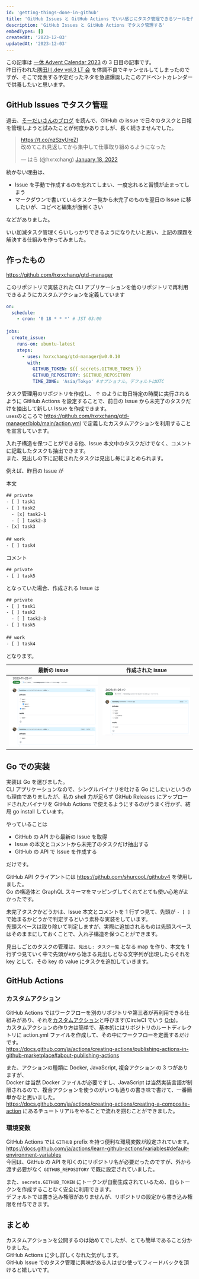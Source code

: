 ```yaml
---
id: 'getting-things-done-in-github'
title: 'GitHub Issues と GitHub Actions でいい感じにタスク管理できるツールを作った'
description: 'GitHub Issues と GitHub Actions でタスク管理する'
embedTypes: []
createdAt: '2023-12-03'
updatedAt: '2023-12-03'
---
```


この記事は [一休 Advent Calendar 2023](https://qiita.com/advent-calendar/2023/ikyu) の 3 日目の記事です。  
昨日行われた[隅田川.dev vol.3 LT 会](https://sumidagawa-dev.connpass.com/event/298849/) を体調不良でキャンセルしてしまったのですが、そこで発表する予定だったネタを急遽爆誕したこのアドベントカレンダーで供養したいと思います。

## GitHub Issues でタスク管理

過去、[そーだいさんのブログ](https://soudai.hatenablog.com/entry/2020/12/31/165940) を読んで、GitHub の issue で日々のタスクと日報を管理しようと試みたことが何度かありましが、長く続きませんでした。

<blockquote class="twitter-tweet"><p lang="ja" dir="ltr"><a href="https://t.co/nzSzyUreZl">https://t.co/nzSzyUreZl</a><br>改めてこれ見返してから集中して仕事取り組めるようになった</p>&mdash; はら (@hxrxchang) <a href="https://twitter.com/hxrxchang/status/1483306833963933699?ref_src=twsrc%5Etfw">January 18, 2022</a></blockquote> <script async src="https://platform.twitter.com/widgets.js" charset="utf-8"></script>

続かない理由は、

- Issue を手動で作成するのを忘れてしまい、一度忘れると習慣が止まってしまう
- マークダウンで書いているタスク一覧から未完了のものを翌日の Issue に移したいが、コピペと編集が面倒くさい

などがありました。

いい加減タスク管理くらいしっかりできるようになりたいと思い、上記の課題を解決する仕組みを作ってみました。

## 作ったもの

https://github.com/hxrxchang/gtd-manager

このリポジトリで実装された CLI アプリケーションを他のリポジトリで再利用できるようにカスタムアクションを定義しています

```yml
on:
  schedule:
    - cron: '0 18 * * *' # JST 03:00

jobs:
  create_issue:
    runs-on: ubuntu-latest
    steps:
      - uses: hxrxchang/gtd-manager@v0.0.10
        with:
          GITHUB_TOKEN: ${{ secrets.GITHUB_TOKEN }}
          GITHUB_REPOSITORY: $GITHUB_REPOSITORY
          TIME_ZONE: 'Asia/Tokyo' #オプショナル。デフォルトはUTC
```

タスク管理用のリポジトリを作成し、 ↑ のように毎日特定の時間に実行されるように GitHub Actions を設定することで、前日の Issue から未完了のタスクだけを抽出して新しい Issue を作成できます。  
`uses`のところで https://github.com/hxrxchang/gtd-manager/blob/main/action.yml で定義したカスタムアクションを利用することを宣言しています。

入れ子構造を保つことができる他、Issue 本文中のタスクだけでなく、コメントに記載したタスクも抽出できます。  
また、見出しの下に記載されたタスクは見出し毎にまとめられます。

例えば、昨日の Issue が

本文

```txt
## private
- [ ] task1
- [ ] task2
  - [x] task2-1
  - [ ] task2-3
- [x] task3

## work
- [ ] task4
```

コメント

```txt
## private
- [ ] task5
```

となっていた場合、作成される Issue は

```txt
## private
- [ ] task1
- [ ] task2
  - [ ] task2-3
- [ ] task5

## work
- [ ] task4
```

となります。

| 最新の issue                                                                                          | 作成された issue                                                                                         |
| ----------------------------------------------------------------------------------------------------- | -------------------------------------------------------------------------------------------------------- |
| ![最新のissue](https://github.com/hxrxchang/gtd-manager/blob/main/images/previous_issue.png?raw=true) | ![作成されたissue](https://github.com/hxrxchang/gtd-manager/blob/main/images/created_issue.png?raw=true) |

## Go での実装

実装は Go を選びました。  
CLI アプリケーションなので、シングルバイナリを吐ける Go にしたいというのも理由でありましたが、私の shell 力が足らず GitHub Releases にアップロードされたバイナリを GitHub Actions で使えるようにするのがうまく行かず、結局 go install しています。

やっていることは

- GitHub の API から最新の Issue を取得
- Issue の本文とコメントから未完了のタスクだけ抽出する
- GItHub の API で Issue を作成する

だけです。

GitHub API クライアントには https://github.com/shurcooL/githubv4 を使用しました。  
Go の構造体と GraphQL スキーマをマッピングしてくれてとても使い心地がよかったです。

未完了タスクかどうかは、Issue 本文とコメントを 1 行ずつ見て、先頭が `- [ ]` で始まるかどうかで判定するという素朴な実装をしています。  
先頭スペースは取り除いて判定しますが、実際に追加されるものは先頭スペースはそのままにしておくことで、入れ子構造を保つことができます。

見出しごとのタスクの管理は、`見出し: タスク一覧` となる map を作り、本文を 1 行ずつ見ていく中で先頭が`#`から始まる見出しとなる文字列が出現したらそれを key として、その key の value にタスクを追加していきます。

## GitHub Actions

### カスタムアクション

GitHub Actions ではワークフローを別のリポジトリや第三者が再利用できる仕組みがあり、それを[カスタムアクション](https://docs.github.com/ja/actions/creating-actions/about-custom-actions)と呼びます(CircleCI でいう [Orb](https://circleci.com/ja/orbs/))。  
カスタムアクションの作り方は簡単で、基本的にはリポジトリのルートディレクトリに action.yml ファイルを作成して、その中にワークフローを定義するだけです。  
https://docs.github.com/ja/actions/creating-actions/publishing-actions-in-github-marketplace#about-publishing-actions

また、アクションの種類に Docker, JavaScript, 複合アクション の 3 つがありますが、  
Docker は当然 Docker ファイルが必要ですし、JavaScript は当然実装言語が制限されるので、複合アクションを使うのがいつも通りの書き味で書けて、一番簡単かなと思いました。  
https://docs.github.com/ja/actions/creating-actions/creating-a-composite-action にあるチュートリアルをやることで流れを掴むことができました。

### 環境変数

GitHub Actions では `GITHUB` prefix を持つ便利な環境変数が設定されています。  
https://docs.github.com/ja/actions/learn-github-actions/variables#default-environment-variables  
今回は、GitHub の API を叩くのにリポジトリ名が必要だったのですが、外から渡す必要がなく `GITHUB_REPOSITORY` で既に設定されていました。

また、`secrets.GITHUB_TOKEN` にトークンが自動生成されているため、自らトークンを作成することなく安全に利用できます。  
デフォルトでは書き込み権限がありませんが、リポジトリの設定から書き込み権限を付与できます。

## まとめ

カスタムアクションを公開するのは始めてでしたが、とても簡単であること分かりました。  
GitHub Actions に少し詳しくなれた気がします。  
GitHub Issue でのタスク管理に興味がある人はぜひ使ってフィードバックを頂けると嬉しいです。
